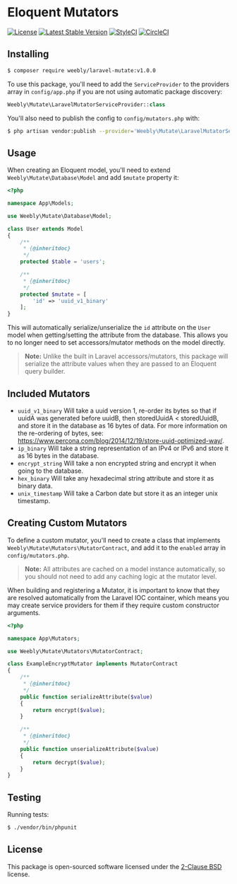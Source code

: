 Eloquent Mutators
=================

[![License](https://img.shields.io/packagist/l/Weebly/laravel-mutate.svg)](https://packagist.org/packages/weebly/laravel-mutate)
[![Latest Stable Version](https://img.shields.io/packagist/v/Weebly/laravel-mutate.svg)](https://packagist.org/packages/weebly/laravel-mutate)
[![StyleCI](https://styleci.io/repos/102659341/shield?branch=master)](https://styleci.io/repos/102659341)
[![CircleCI](https://circleci.com/gh/Weebly/laravel-mutate/tree/master.svg?style=shield)](https://circleci.com/gh/Weebly/laravel-mutate)

Installing
----------

```bash
$ composer require weebly/laravel-mutate:v1.0.0
```

To use this package, you'll need to add the `ServiceProvider` to the providers array
in `config/app.php` if you are not using automatic package discovery:

```php
Weebly\Mutate\LaravelMutatorServiceProvider::class

```

You'll also need to publish the config to `config/mutators.php` with:

```bash
$ php artisan vendor:publish --provider='Weebly\Mutate\LaravelMutatorServiceProvider'

```

Usage
-----

When creating an Eloquent model, you'll need to extend `Weebly\Mutate\Database\Model`
and add `$mutate` property it:

```php
<?php

namespace App\Models;

use Weebly\Mutate\Database\Model;

class User extends Model
{
    /**
     * {@inheritdoc}
     */
    protected $table = 'users';

    /**
     * {@inheritdoc}
     */
    protected $mutate = [
        'id' => 'uuid_v1_binary'
    ];
}
```

This will automatically serialize/unserialize the `id` attribute on the `User` model when
getting/setting the attribute from the database. This allows you to no longer need to set
accessors/mutator methods on the model directly.

> **Note:**  Unlike the built in Laravel accessors/mutators,
this package will serialize the attribute values when they are passed to an Eloquent query builder.

Included Mutators
-----------------

- `uuid_v1_binary` Will take a uuid version 1, re-order its bytes so that if uuidA was generated before uuidB, then storedUuidA < storedUuidB, and store it in the database as 16 bytes of data. For more information on the re-ordering of bytes, see: https://www.percona.com/blog/2014/12/19/store-uuid-optimized-way/.
- `ip_binary` Will take a string representation of an IPv4 or IPv6 and store it as 16 bytes in the database.
- `encrypt_string` Will take a non encrypted string and encrypt it when going to the database.
- `hex_binary` Will take any hexadecimal string attribute and store it as binary data.
- `unix_timestamp` Will take a Carbon date but store it as an integer unix timestamp.

Creating Custom Mutators
------------------------

To define a custom mutator, you'll need to create a class that implements
`Weebly\Mutate\Mutators\MutatorContract`, and add it to the `enabled` array in `config/mutators.php`.

> **Note:** All attributes are cached on a model instance automatically, so you should not need to add
any caching logic at the mutator level.

When building and registering a Mutator, it is important to know that they
are resolved automatically from the Laravel IOC container, which means you may create
service providers for them if they require custom constructor arguments.

```php
<?php

namespace App\Mutators;

use Weebly\Mutate\Mutators\MutatorContract;

class ExampleEncryptMutator implements MutatorContract
{
    /**
     * {@inheritdoc}
     */
    public function serializeAttribute($value)
    {
        return encrypt($value);
    }

    /**
     * {@inheritdoc}
     */
    public function unserializeAttribute($value)
    {
        return decrypt($value);
    }
}
```

Testing
-------

Running tests:

```bash
$ ./vendor/bin/phpunit
```

License
-------

This package is open-sourced software licensed under the [2-Clause BSD](https://opensource.org/licenses/BSD-2-Clause) license.
